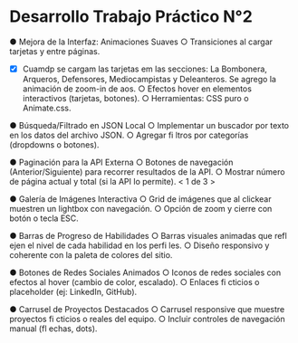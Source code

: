 # Desarrollo Trabajo Práctico N°2

● Mejora de la Interfaz: Animaciones Suaves
  ○ Transiciones al cargar tarjetas y entre páginas.
  - [X] Cuamdp se cargam las tarjetas em las secciones: La Bombonera, Arqueros, Defensores, Mediocampistas y Deleanteros.
        Se agrego la animación de zoom-in de aos.
○ Efectos hover en elementos interactivos (tarjetas, botones).
○ Herramientas: CSS puro o Animate.css. 

● Búsqueda/Filtrado en JSON Local
○ Implementar un buscador por texto en los datos del archivo JSON.
○ Agregar fi ltros por categorías (dropdowns o botones). 

● Paginación para la API Externa
○ Botones de navegación (Anterior/Siguiente) para recorrer resultados de la API.
○ Mostrar número de página actual y total (si la API lo permite). < 1 de 3 >

● Galería de Imágenes Interactiva
○ Grid de imágenes que al clickear muestren un lightbox con navegación.
○ Opción de zoom y cierre con botón o tecla ESC. 

● Barras de Progreso de Habilidades
○ Barras visuales animadas que refl ejen el nivel de cada habilidad en los perfi les.
○ Diseño responsivo y coherente con la paleta de colores del sitio. 

● Botones de Redes Sociales Animados
○ Iconos de redes sociales con efectos al hover (cambio de color, escalado).
○ Enlaces fi cticios o placeholder (ej: LinkedIn, GitHub). 

● Carrusel de Proyectos Destacados
○ Carrusel responsive que muestre proyectos fi cticios o reales del equipo.
○ Incluir controles de navegación manual (fl echas, dots).
